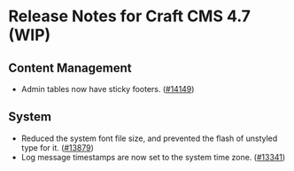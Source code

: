 # Release Notes for Craft CMS 4.7 (WIP)

## Content Management
- Admin tables now have sticky footers. ([#14149](https://github.com/craftcms/cms/pull/14149))

## System
- Reduced the system font file size, and prevented the flash of unstyled type for it. ([#13879](https://github.com/craftcms/cms/pull/13879))
- Log message timestamps are now set to the system time zone. ([#13341](https://github.com/craftcms/cms/issues/13341))
